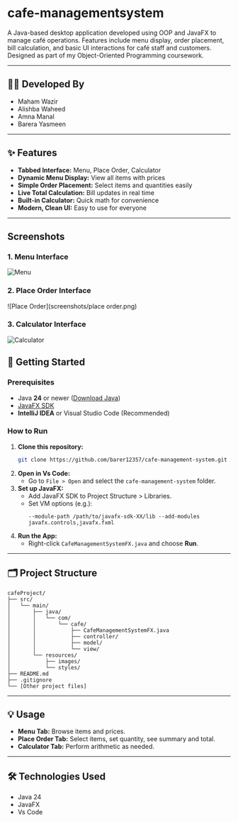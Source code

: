 # cafe-managementsystem

A Java-based desktop application developed using OOP and JavaFX to manage café operations. Features include menu display, order placement, bill calculation, and basic UI interactions for café staff and customers. Designed as part of my Object-Oriented Programming coursework.

---

## 👩‍💻 Developed By

- Maham Wazir
- Alishba Waheed
- Amna Manal
- Barera Yasmeen

---

## ✨ Features

- **Tabbed Interface:** Menu, Place Order, Calculator
- **Dynamic Menu Display:** View all items with prices
- **Simple Order Placement:** Select items and quantities easily
- **Live Total Calculation:** Bill updates in real time
- **Built-in Calculator:** Quick math for convenience
- **Modern, Clean UI:** Easy to use for everyone

---

## Screenshots

### 1. Menu Interface
![Menu](screenshots/menu.png)

### 2. Place Order Interface
![Place Order](screenshots/place order.png)

### 3. Calculator Interface
![Calculator](screenshots/calculator.png)


## 🚀 Getting Started

### Prerequisites

- Java **24** or newer ([Download Java](https://www.oracle.com/java/technologies/downloads/))
- [JavaFX SDK](https://gluonhq.com/products/javafx/)
- **IntelliJ IDEA** or Visual Studio Code (Recommended)

### How to Run

1. **Clone this repository:**
   ```bash
   git clone https://github.com/barer12357/cafe-management-system.git
   ```
2. **Open in Vs Code:**
   - Go to `File > Open` and select the `cafe-management-system` folder.
3. **Set up JavaFX:**
   - Add JavaFX SDK to Project Structure > Libraries.
   - Set VM options (e.g.):
     ```
     --module-path /path/to/javafx-sdk-XX/lib --add-modules javafx.controls,javafx.fxml
     ```
4. **Run the App:**
   - Right-click `CafeManagementSystemFX.java` and choose **Run**.

---

## 🗂️ Project Structure

```
cafeProject/
├── src/
│   └── main/
│       ├── java/
│       │   └── com/
│       │       └── cafe/
│       │           ├── CafeManagementSystemFX.java
│       │           ├── controller/
│       │           ├── model/
│       │           └── view/
│       └── resources/
│           ├── images/
│           └── styles/
├── README.md
├── .gitignore
└── [Other project files]
```

---

## 💡 Usage

- **Menu Tab:** Browse items and prices.
- **Place Order Tab:** Select items, set quantity, see summary and total.
- **Calculator Tab:** Perform arithmetic as needed.

---

## 🛠️ Technologies Used

- Java 24
- JavaFX
- Vs Code

